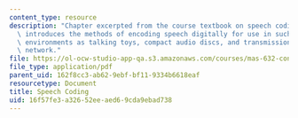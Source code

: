 ```yaml
---
content_type: resource
description: "Chapter excerpted from the course textbook on speech coding. This chapter\
  \ introduces the methods of encoding speech digitally for use in such \r\ndiverse\
  \ environments as talking toys, compact audio discs, and transmission over the telephone\
  \ network."
file: https://ol-ocw-studio-app-qa.s3.amazonaws.com/courses/mas-632-conversational-computer-systems-fall-2008/16f57fe3a32652eeaed69cda9ebad738_shmandt_txt_ch3.pdf
file_type: application/pdf
parent_uid: 162f8cc3-ab62-9ebf-bf11-9334b6618eaf
resourcetype: Document
title: Speech Coding
uid: 16f57fe3-a326-52ee-aed6-9cda9ebad738
---
```

